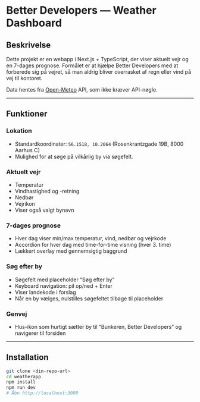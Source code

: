 # Better Developers — Weather Dashboard

## Beskrivelse
Dette projekt er en webapp i Next.js + TypeScript, der viser aktuelt vejr og en 7-dages prognose. Formålet er at hjælpe Better Developers med at forberede sig på vejret, så man aldrig bliver overrasket af regn eller vind på vej til kontoret.

Data hentes fra [Open-Meteo](https://open-meteo.com/) API, som ikke kræver API-nøgle.

---

## Funktioner

### Lokation
- Standardkoordinater: `56.1518, 10.2064` (Rosenkrantzgade 19B, 8000 Aarhus C)
- Mulighed for at søge på vilkårlig by via søgefelt.

### Aktuelt vejr
- Temperatur
- Vindhastighed og -retning
- Nedbør
- Vejrikon
- Viser også valgt bynavn

### 7-dages prognose
- Hver dag viser min/max temperatur, vind, nedbør og vejrkode
- Accordion for hver dag med time-for-time visning (hver 3. time)
- Lækkert overlay med gennemsigtig baggrund

### Søg efter by
- Søgefelt med placeholder “Søg efter by”
- Keyboard navigation: pil op/ned + Enter
- Viser landekode i forslag
- Når en by vælges, nulstilles søgefeltet tilbage til placeholder

### Genvej
- Hus-ikon som hurtigt sætter by til “Bunkeren, Better Developers” og navigerer til forsiden

---

## Installation

```bash
git clone <din-repo-url>
cd weatherapp
npm install
npm run dev
# Åbn http://localhost:3000
